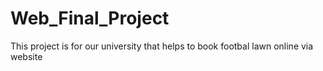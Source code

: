 # Web_Final_Project

This project is for our university that helps to book footbal lawn online via website
